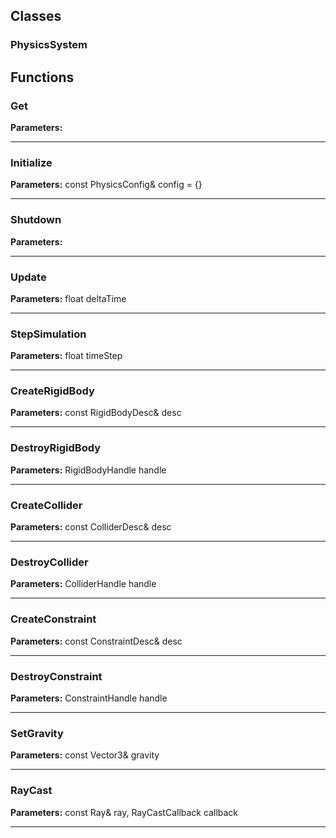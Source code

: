 
## Classes

### PhysicsSystem




## Functions

### Get



**Parameters:** 

---

### Initialize



**Parameters:** const PhysicsConfig& config = {}

---

### Shutdown



**Parameters:** 

---

### Update



**Parameters:** float deltaTime

---

### StepSimulation



**Parameters:** float timeStep

---

### CreateRigidBody



**Parameters:** const RigidBodyDesc& desc

---

### DestroyRigidBody



**Parameters:** RigidBodyHandle handle

---

### CreateCollider



**Parameters:** const ColliderDesc& desc

---

### DestroyCollider



**Parameters:** ColliderHandle handle

---

### CreateConstraint



**Parameters:** const ConstraintDesc& desc

---

### DestroyConstraint



**Parameters:** ConstraintHandle handle

---

### SetGravity



**Parameters:** const Vector3& gravity

---

### RayCast



**Parameters:** const Ray& ray, RayCastCallback callback

---
